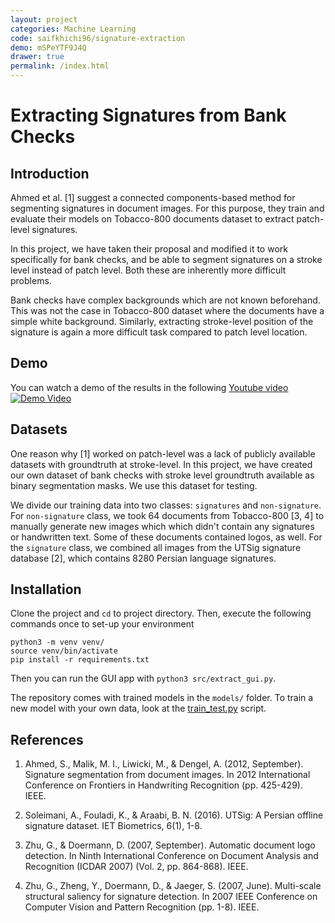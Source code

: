 ```yaml
---
layout: project
categories: Machine Learning
code: saifkhichi96/signature-extraction
demo: mSPeYTF9J4Q
drawer: true
permalink: /index.html
---
```


# Extracting Signatures from Bank Checks

## Introduction
Ahmed et al. [1] suggest a connected components-based method for segmenting signatures in document images. For this purpose, they train and evaluate their models on Tobacco-800 documents dataset to extract patch-level signatures.

In this project, we have taken their proposal and modified it to work specifically for bank checks, and be able to segment signatures on a stroke level instead of patch level. Both these are inherently more difficult problems.

Bank checks have complex backgrounds which are not known beforehand. This was not the case in Tobacco-800 dataset where the documents have a simple white background. Similarly, extracting stroke-level position of the signature is again a more difficult task compared to patch level location.

## Demo
You can watch a demo of the results in the following [Youtube video](https://www.youtube.com/watch?v=mSPeYTF9J4Q)<br>
[![Demo Video](https://img.youtube.com/vi/mSPeYTF9J4Q/0.jpg)](https://www.youtube.com/watch?v=mSPeYTF9J4Q)

## Datasets
One reason why [1] worked on patch-level was a lack of publicly available datasets with groundtruth at stroke-level. In this project, we have created our own dataset of bank checks with stroke level groundtruth available as binary segmentation masks. We use this dataset for testing.

We divide our training data into two classes: `signatures` and `non-signature`. For `non-signature` class, we took 64 documents from Tobacco-800 [3, 4] to manually generate new images which which didn't contain any signatures or handwritten text. Some of these documents contained logos, as well. For the `signature` class, we combined all images from the UTSig signature database [2], which contains 8280 Persian language signatures.

## Installation
Clone the project and `cd` to project directory. Then, execute the following commands once to set-up your environment
```
python3 -m venv venv/
source venv/bin/activate
pip install -r requirements.txt
```

Then you can run the GUI app with `python3 src/extract_gui.py`.

The repository comes with trained models in the `models/` folder. To train a new model with your own data, look at the [train_test.py](./src/train_test.py) script.

## References
1. Ahmed, S., Malik, M. I., Liwicki, M., & Dengel, A. (2012, September). Signature segmentation from document images. In 2012 International Conference on Frontiers in Handwriting Recognition (pp. 425-429). IEEE.

2. Soleimani, A., Fouladi, K., & Araabi, B. N. (2016). UTSig: A Persian offline signature dataset. IET Biometrics, 6(1), 1-8.

3. Zhu, G., & Doermann, D. (2007, September). Automatic document logo detection. In Ninth International Conference on Document Analysis and Recognition (ICDAR 2007) (Vol. 2, pp. 864-868). IEEE.

4. Zhu, G., Zheng, Y., Doermann, D., & Jaeger, S. (2007, June). Multi-scale structural saliency for signature detection. In 2007 IEEE Conference on Computer Vision and Pattern Recognition (pp. 1-8). IEEE.
